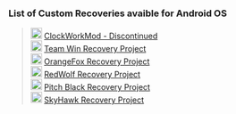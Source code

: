### List of Custom Recoveries avaible for Android OS
> <img src="https://user-images.githubusercontent.com/77107077/148601173-be38a890-1b8d-47b0-ab16-a95be6c72660.png" width="20"> [ClockWorkMod - Discontinued](https://github.com/CyanogenMod/android_bootable_recovery/)  
> <img src="https://user-images.githubusercontent.com/77107077/148600616-ed184800-fbc9-492f-8bc3-500eb22e8666.png" width="20"> [Team Win Recovery Project](https://twrp.me/)  
> <img src="https://orangefox.download/images/logo.svg" width="20"> [OrangeFox Recovery Project](https://orangefox.download/)   
> <img src="https://d1qek42f5a2sdm.cloudfront.net/favicons/235745/TheLazyWolfRed_1_1617623045.png" width="20"> [RedWolf Recovery Project](https://redwolfrecovery.github.io/)   
> <img src="https://user-images.githubusercontent.com/77107077/148601641-4991053f-3f77-44af-b29c-74e551f8e1e4.png" width="20"> [Pitch Black Recovery Project](https://pitchblackrecovery.com/)   
> <img src="https://user-images.githubusercontent.com/77107077/148601732-f3b43f50-0252-4787-83a7-c65ee42f48ea.png" width="20"> [SkyHawk Recovery Project](https://skyhawkrecovery.github.io/)   
